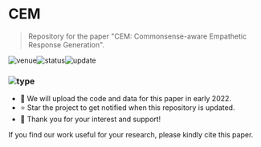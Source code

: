 # CEM
> Repository for the paper "CEM: Commonsense-aware Empathetic Response Generation".

<img src="https://img.shields.io/badge/Venue-AAAI--22-278ea5" alt="venue"/><img src="https://img.shields.io/badge/Status-Accepted-success" alt="status"/><img src="https://img.shields.io/badge/Last%20Updated-2021--12--06-2D333B" alt="update"/>

### <img src="https://img.shields.io/badge/Announcements-News-FFD700" alt="type"/>

- :construction: We will upload the code and data for this paper in early 2022. 
- :star: Star the project to get notified when this repository is updated.
- :tada: Thank you for your interest and support! 

If you find our work useful for your research, please kindly cite this paper.

